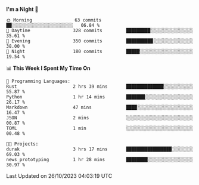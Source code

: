 <!--START_SECTION:waka-->
**I'm a Night 🦉** 

```text
🌞 Morning                63 commits          ██░░░░░░░░░░░░░░░░░░░░░░░   06.84 % 
🌆 Daytime                328 commits         █████████░░░░░░░░░░░░░░░░   35.61 % 
🌃 Evening                350 commits         ██████████░░░░░░░░░░░░░░░   38.00 % 
🌙 Night                  180 commits         █████░░░░░░░░░░░░░░░░░░░░   19.54 % 
```


📊 **This Week I Spent My Time On** 

```text
💬 Programming Languages: 
Rust                     2 hrs 39 mins       ██████████████░░░░░░░░░░░   55.87 % 
Python                   1 hr 14 mins        ███████░░░░░░░░░░░░░░░░░░   26.17 % 
Markdown                 47 mins             ████░░░░░░░░░░░░░░░░░░░░░   16.47 % 
JSON                     2 mins              ░░░░░░░░░░░░░░░░░░░░░░░░░   00.87 % 
TOML                     1 min               ░░░░░░░░░░░░░░░░░░░░░░░░░   00.48 % 

🐱‍💻 Projects: 
durak                    3 hrs 17 mins       █████████████████░░░░░░░░   69.03 % 
news_prototyping         1 hr 28 mins        ████████░░░░░░░░░░░░░░░░░   30.97 % 
```


 Last Updated on 26/10/2023 04:03:19 UTC
<!--END_SECTION:waka-->
